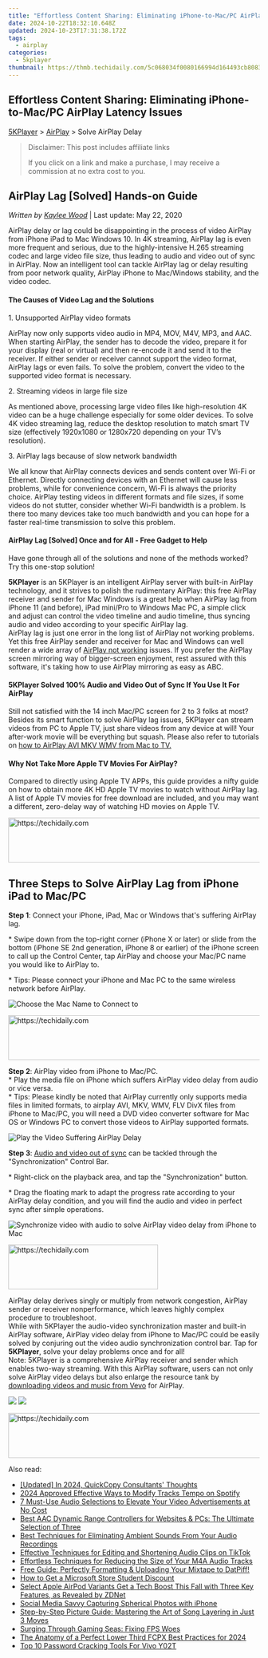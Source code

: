 ```yaml
---
title: "Effortless Content Sharing: Eliminating iPhone-to-Mac/PC AirPlay Latency Issues"
date: 2024-10-22T18:32:10.648Z
updated: 2024-10-23T17:31:38.172Z
tags:
  - airplay
categories:
  - 5kplayer
thumbnail: https://thmb.techidaily.com/5c068034f0080166994d164493cb808318b6f6a0f4d45de0f56404a9b7904a53.jpg
---
```


## Effortless Content Sharing: Eliminating iPhone-to-Mac/PC AirPlay Latency Issues

[5KPlayer](https://tools.techidaily.com/5kplayer/products/) \> [AirPlay](https://tools.techidaily.com/5kplayer/airplay/) \> Solve AirPlay Delay

>  Disclaimer: This post includes affiliate links
>
>  If you click on a link and make a purchase, I may receive a commission at no extra cost to you.
>

## AirPlay Lag \[Solved\] Hands-on Guide

 _Written by [Kaylee Wood](https://www.quora.com/profile/Amanda-Hu-21)_ | Last update: May 22, 2020

AirPlay delay or lag could be disappointing in the process of video AirPlay from iPhone iPad to Mac Windows 10\. In 4K streaming, AirPlay lag is even more frequent and serious, due to the highly-intensive H.265 streaming codec and large video file size, thus leading to audio and video out of sync in AirPlay. Now an intelligent tool can tackle AirPlay lag or delay resulting from poor network quality, AirPlay iPhone to Mac/Windows stability, and the video codec.

#### **The Causes of Video Lag and the Solutions**

1\. Unsupported AirPlay video formats

AirPlay now only supports video audio in MP4, MOV, M4V, MP3, and AAC. When starting AirPlay, the sender has to decode the video, prepare it for your display (real or virtual) and then re-encode it and send it to the receiver. If either sender or receiver cannot support the video format, AirPlay lags or even fails. To solve the problem, convert the video to the supported video format is necessary.

2\. Streaming videos in large file size

As mentioned above, processing large video files like high-resolution 4K video can be a huge challenge especially for some older devices. To solve 4K video streaming lag, reduce the desktop resolution to match smart TV size (effectively 1920x1080 or 1280x720 depending on your TV’s resolution).

3\. AirPlay lags because of slow network bandwidth

We all know that AirPlay connects devices and sends content over Wi-Fi or Ethernet. Directly connecting devices with an Ethernet will cause less problems, while for convenience concern, Wi-Fi is always the priority choice. AirPlay testing videos in different formats and file sizes, if some videos do not stutter, consider whether Wi-Fi bandwidth is a problem. Is there too many devices take too much bandwidth and you can hope for a faster real-time transmission to solve this problem.

#### **AirPlay Lag \[Solved\] Once and for All - Free Gadget to Help**

Have gone through all of the solutions and none of the methods worked? Try this one-stop solution! 

**5KPlayer** is an 5KPlayer is an intelligent AirPlay server with built-in AirPlay technology, and it strives to polish the rudimentary AirPlay: this free AirPlay receiver and sender for Mac Windows is a great help when AirPlay lag from iPhone 11 (and before), iPad mini/Pro to Windows Mac PC, a simple click and adjust can control the video timeline and audio timeline, thus syncing audio and video according to your specific AirPlay lag.  
 AirPlay lag is just one error in the long list of AirPlay not working problems. Yet this free AirPlay sender and receiver for Mac and Windows can well render a wide array of [AirPlay not working](https://tools.techidaily.com/5kplayer/airplay/) issues. If you prefer the AirPlay screen mirroring way of bigger-screen enjoyment, rest assured with this software, it's taking how to use AirPlay mirroring as easy as ABC.

#### **5KPlayer Solved 100% Audio and Video Out of Sync If You Use It For AirPlay**

Still not satisfied with the 14 inch Mac/PC screen for 2 to 3 folks at most? Besides its smart function to solve AirPlay lag issues, 5KPlayer can stream videos from PC to Apple TV, just share videos from any device at will! Your after-work movie will be everything but squash. Please also refer to tutorials on [how to AirPlay AVI MKV WMV from Mac to TV.](https://tools.techidaily.com/5kplayer/airplay/)

#### **Why Not Take More Apple TV Movies For AirPlay?**

Compared to directly using Apple TV APPs, this guide provides a nifty guide on how to obtain more 4K HD Apple TV movies to watch without AirPlay lag. A list of Apple TV movies for free download are included, and you may want a different, zero-delay way of watching HD movies on Apple TV.

<!-- affiliate ads begin -->
<a href="https://appsumo.8odi.net/c/5597632/2129740/7443" target="_top" id="2129740">
  <img src="//a.impactradius-go.com/display-ad/7443-2129740" border="0" alt="https://techidaily.com" width="728" height="90"/>
</a>
<img height="0" width="0" src="https://appsumo.8odi.net/i/5597632/2129740/7443" style="position:absolute;visibility:hidden;" border="0" />
<!-- affiliate ads end -->

## Three Steps to Solve AirPlay Lag from iPhone iPad to Mac/PC

**Step 1**: Connect your iPhone, iPad, Mac or Windows that's suffering AirPlay lag.

\* Swipe down from the top-right corner (iPhone X or later) or slide from the bottom (iPhone SE 2nd generation, iPhone 8 or earlier) of the iPhone screen to call up the Control Center, tap AirPlay and choose your Mac/PC name you would like to AirPlay to.

\* Tips: Please connect your iPhone and Mac PC to the same wireless network before AirPlay.

![Choose the Mac Name to Connect to](https://www.5kplayer.com/airplay/img/5kplayer-solveairdelay-yxt-030301.jpg) 

<!-- affiliate ads begin -->
<a href="https://ephamedtechinc.pxf.io/c/5597632/2136627/26400" target="_top" id="2136627">
  <img src="//a.impactradius-go.com/display-ad/26400-2136627" border="0" alt="https://techidaily.com" width="728" height="90"/>
</a>
<img height="0" width="0" src="https://ephamedtechinc.pxf.io/i/5597632/2136627/26400" style="position:absolute;visibility:hidden;" border="0" />
<!-- affiliate ads end -->

**Step 2**: AirPlay video from iPhone to Mac/PC.  
 \* Play the media file on iPhone which suffers AirPlay video delay from audio or vice versa.  
 \* Tips: Please kindly be noted that AirPlay currently only supports media files in limited formats, to airplay AVI, MKV, WMV, FLV DivX files from iPhone to Mac/PC, you will need a DVD video converter software for Mac OS or Windows PC to convert those videos to AirPlay supported formats.

![Play the Video Suffering AirPlay Delay](https://www.5kplayer.com/airplay/img/5kplayer-solveairdelay-yxt-030302.jpg) 

**Step 3**: [Audio and video out of sync](https://tools.techidaily.com/5kplayer/video-music-player/) can be tackled through the "Synchronization" Control Bar.

\* Right-click on the playback area, and tap the "Synchronization" button.

\* Drag the floating mark to adapt the progress rate according to your AirPlay delay condition, and you will find the audio and video in perfect sync after simple operations.

![Synchronize video with audio to solve AirPlay video delay from iPhone to Mac](https://www.5kplayer.com/airplay/img/5kplayer-solveairdelay-yxt-030303.jpg) 

<!-- affiliate ads begin -->
<a href="https://homestyler.sjv.io/c/5597632/1943750/22993" target="_top" id="1943750">
  <img src="//a.impactradius-go.com/display-ad/22993-1943750" border="0" alt="https://techidaily.com" width="300" height="90"/>
</a>
<img height="0" width="0" src="https://homestyler.sjv.io/i/5597632/1943750/22993" style="position:absolute;visibility:hidden;" border="0" />
<!-- affiliate ads end -->

AirPlay delay derives singly or multiply from network congestion, AirPlay sender or receiver nonperformance, which leaves highly complex procedure to troubleshoot.  
 While with 5KPlayer the audio-video synchronization master and built-in AirPlay software, AirPlay video delay from iPhone to Mac/PC could be easily solved by conjuring out the video audio synchronization control bar. Tap for **5KPlayer**, solve your delay problems once and for all!  
 Note: 5KPlayer is a comprehensive AirPlay receiver and sender which enables two-way streaming. With this AirPlay software, users can not only solve AirPlay video delays but also enlarge the resource tank by [downloading videos and music from Vevo](https://tools.techidaily.com/5kplayer/youtube-download/) for AirPlay.

[![](https://www.5kplayer.com/airplay/../button/freedownwhitewin.png)](https://tools.techidaily.com/5kplayer/products/) [![](https://www.5kplayer.com/airplay/../button/freedownbackmac.png)](https://tools.techidaily.com/5kplayer/products/)

<!-- affiliate ads begin -->
<a href="https://aligracehair.sjv.io/c/5597632/1880960/19272" target="_top" id="1880960">
  <img src="//a.impactradius-go.com/display-ad/19272-1880960" border="0" alt="https://techidaily.com" width="728" height="90"/>
</a>
<img height="0" width="0" src="https://aligracehair.sjv.io/i/5597632/1880960/19272" style="position:absolute;visibility:hidden;" border="0" />
<!-- affiliate ads end -->

<ins class="adsbygoogle"
     style="display:block"
     data-ad-format="autorelaxed"
     data-ad-client="ca-pub-7571918770474297"
     data-ad-slot="1223367746"></ins>

<ins class="adsbygoogle"
     style="display:block"
     data-ad-client="ca-pub-7571918770474297"
     data-ad-slot="8358498916"
     data-ad-format="auto"
     data-full-width-responsive="true"></ins>

<span class="atpl-alsoreadstyle">Also read:</span>
<div><ul>
<li><a href="https://video-screen-grab.techidaily.com/updated-in-2024-quickcopy-consultants-thoughts/"><u>[Updated] In 2024, QuickCopy Consultants' Thoughts</u></a></li>
<li><a href="https://fox-http.techidaily.com/2024-approved-effective-ways-to-modify-tracks-tempo-on-spotify/"><u>2024 Approved Effective Ways to Modify Tracks Tempo on Spotify</u></a></li>
<li><a href="https://media-tips.techidaily.com/7-must-use-audio-selections-to-elevate-your-video-advertisements-at-no-cost/"><u>7 Must-Use Audio Selections to Elevate Your Video Advertisements at No Cost</u></a></li>
<li><a href="https://media-tips.techidaily.com/best-aac-dynamic-range-controllers-for-websites-and-pcs-the-ultimate-selection-of-three/"><u>Best AAC Dynamic Range Controllers for Websites & PCs: The Ultimate Selection of Three</u></a></li>
<li><a href="https://media-tips.techidaily.com/best-techniques-for-eliminating-ambient-sounds-from-your-audio-recordings/"><u>Best Techniques for Eliminating Ambient Sounds From Your Audio Recordings</u></a></li>
<li><a href="https://media-tips.techidaily.com/effective-techniques-for-editing-and-shortening-audio-clips-on-tiktok/"><u>Effective Techniques for Editing and Shortening Audio Clips on TikTok</u></a></li>
<li><a href="https://media-tips.techidaily.com/effortless-techniques-for-reducing-the-size-of-your-m4a-audio-tracks/"><u>Effortless Techniques for Reducing the Size of Your M4A Audio Tracks</u></a></li>
<li><a href="https://media-tips.techidaily.com/1723620199973-free-guide-perfectly-formatting-and-uploading-your-mixtape-to-datpiff/"><u>Free Guide: Perfectly Formatting & Uploading Your Mixtape to DatPiff!</u></a></li>
<li><a href="https://tech-renaissance.techidaily.com/how-to-get-a-microsoft-store-student-discount/"><u>How to Get a Microsoft Store Student Discount</u></a></li>
<li><a href="https://tech-hub.techidaily.com/select-apple-airpod-variants-get-a-tech-boost-this-fall-with-three-key-features-as-revealed-by-zdnet/"><u>Select Apple AirPod Variants Get a Tech Boost This Fall with Three Key Features, as Revealed by ZDNet</u></a></li>
<li><a href="https://facebook-clips.techidaily.com/social-media-savvy-capturing-spherical-photos-with-iphone/"><u>Social Media Savvy Capturing Spherical Photos with iPhone</u></a></li>
<li><a href="https://media-tips.techidaily.com/step-by-step-picture-guide-mastering-the-art-of-song-layering-in-just-3-moves/"><u>Step-by-Step Picture Guide: Mastering the Art of Song Layering in Just 3 Moves</u></a></li>
<li><a href="https://games-able.techidaily.com/surging-through-gaming-seas-fixing-fps-woes/"><u>Surging Through Gaming Seas: Fixing FPS Woes</u></a></li>
<li><a href="https://smart-video-editing.techidaily.com/the-anatomy-of-a-perfect-lower-third-fcpx-best-practices-for-2024/"><u>The Anatomy of a Perfect Lower Third FCPX Best Practices for 2024</u></a></li>
<li><a href="https://android-unlock.techidaily.com/top-10-password-cracking-tools-for-vivo-y02t-by-drfone-android/"><u>Top 10 Password Cracking Tools For Vivo Y02T</u></a></li>
</ul></div>

